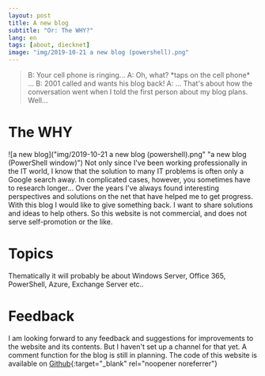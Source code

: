 ```yaml
---
layout: post
title: A new blog
subtitle: "Or: The WHY?"
lang: en
tags: [about, diecknet]
image: "img/2019-10-21 a new blog (powershell).png"
---
```

> B: Your cell phone is ringing...
> A: Oh, what? \*taps on the cell phone\* ...
> B: 2001 called and wants his blog back!
> A: ...
That's about how the conversation went when I told the first person about my blog plans. Well...
# The WHY
![a new blog]("img/2019-10-21 a new blog (powershell).png" "a new blog (PowerShell window)")
Not only since I've been working professionally in the IT world, I know that the solution to many IT problems is often only a Google search away. In complicated cases, however, you sometimes have to research longer... Over the years I've always found interesting perspectives and solutions on the net that have helped me to get progress. With this blog I would like to give something back. I want to share solutions and ideas to help others. So this website is not commercial, and does not serve self-promotion or the like.
# Topics
Thematically it will probably be about Windows Server, Office 365, PowerShell, Azure, Exchange Server etc..
# Feedback
I am looking forward to any feedback and suggestions for improvements to the website and its contents. But I haven't set up a channel for that yet. A comment function for the blog is still in planning. The code of this website is available on [Github](https://github.com/diecknet/diecknet-blog){:target="_blank" rel="noopener noreferrer"}